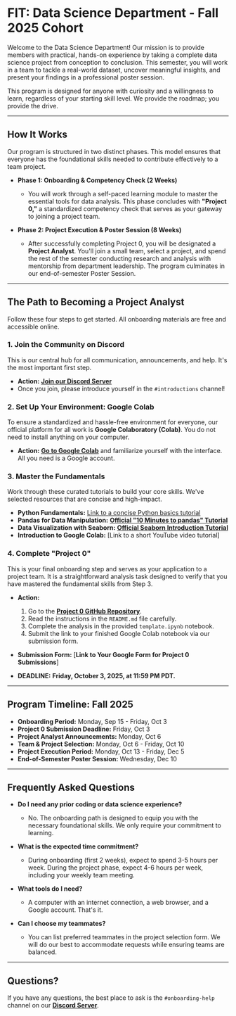 # FIT: Data Science Department - Fall 2025 Cohort

Welcome to the Data Science Department! Our mission is to provide members with practical, hands-on experience by taking a complete data science project from conception to conclusion. This semester, you will work in a team to tackle a real-world dataset, uncover meaningful insights, and present your findings in a professional poster session.

This program is designed for anyone with curiosity and a willingness to learn, regardless of your starting skill level. We provide the roadmap; you provide the drive.

---

## How It Works

Our program is structured in two distinct phases. This model ensures that everyone has the foundational skills needed to contribute effectively to a team project.

-   **Phase 1: Onboarding & Competency Check (2 Weeks)**
    -   You will work through a self-paced learning module to master the essential tools for data analysis. This phase concludes with **"Project 0,"** a standardized competency check that serves as your gateway to joining a project team.

-   **Phase 2: Project Execution & Poster Session (8 Weeks)**
    -   After successfully completing Project 0, you will be designated a **Project Analyst**. You'll join a small team, select a project, and spend the rest of the semester conducting research and analysis with mentorship from department leadership. The program culminates in our end-of-semester Poster Session.

---

## The Path to Becoming a Project Analyst

Follow these four steps to get started. All onboarding materials are free and accessible online.

### 1. Join the Community on Discord
This is our central hub for all communication, announcements, and help. It's the most important first step.

-   **Action:** [**Join our Discord Server**](https://discord.gg/ZJBr5tnb53)
-   Once you join, please introduce yourself in the `#introductions` channel!

### 2. Set Up Your Environment: Google Colab
To ensure a standardized and hassle-free environment for everyone, our official platform for all work is **Google Colaboratory (Colab)**. You do not need to install anything on your computer.

-   **Action:** [**Go to Google Colab**](https://colab.research.google.com/) and familiarize yourself with the interface. All you need is a Google account.

### 3. Master the Fundamentals
Work through these curated tutorials to build your core skills. We've selected resources that are concise and high-impact.

-   **Python Fundamentals:** [Link to a concise Python basics tutorial](https://youtu.be/Gx5qb1uHss4?si=WRsmDRfNoTgsO5vx)
-   **Pandas for Data Manipulation:** [**Official "10 Minutes to pandas" Tutorial**](https://pandas.pydata.org/pandas-docs/stable/user_guide/10min.html)
-   **Data Visualization with Seaborn:** [**Official Seaborn Introduction Tutorial**](https://seaborn.pydata.org/tutorial/introduction.html)
-   **Introduction to Google Colab:** [Link to a short YouTube video tutorial]

### 4. Complete "Project 0"
This is your final onboarding step and serves as your application to a project team. It is a straightforward analysis task designed to verify that you have mastered the fundamental skills from Step 3.

-   **Action:**
    1.  Go to the [**Project 0 GitHub Repository**](https://github.com/YOUR_USERNAME/project-0-fall2025).
    2.  Read the instructions in the `README.md` file carefully.
    3.  Complete the analysis in the provided `template.ipynb` notebook.
    4.  Submit the link to your finished Google Colab notebook via our submission form.

-   **Submission Form:** [**Link to Your Google Form for Project 0 Submissions**]
-   **DEADLINE:** **Friday, October 3, 2025, at 11:59 PM PDT.**

---

## Program Timeline: Fall 2025

-   **Onboarding Period:** Monday, Sep 15 - Friday, Oct 3
-   **Project 0 Submission Deadline:** Friday, Oct 3
-   **Project Analyst Announcements:** Monday, Oct 6
-   **Team & Project Selection:** Monday, Oct 6 - Friday, Oct 10
-   **Project Execution Period:** Monday, Oct 13 - Friday, Dec 5
-   **End-of-Semester Poster Session:** Wednesday, Dec 10

---

## Frequently Asked Questions

-   **Do I need any prior coding or data science experience?**
    -   No. The onboarding path is designed to equip you with the necessary foundational skills. We only require your commitment to learning.

-   **What is the expected time commitment?**
    -   During onboarding (first 2 weeks), expect to spend 3-5 hours per week. During the project phase, expect 4-6 hours per week, including your weekly team meeting.

-   **What tools do I need?**
    -   A computer with an internet connection, a web browser, and a Google account. That's it.

-   **Can I choose my teammates?**
    -   You can list preferred teammates in the project selection form. We will do our best to accommodate requests while ensuring teams are balanced.

---

## Questions?

If you have any questions, the best place to ask is the `#onboarding-help` channel on our [**Discord Server**](https://discord.gg/ZJBr5tnb53).
